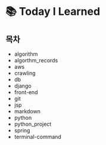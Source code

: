 # :books: Today I Learned

## 목차

- algorithm
- algorthm_records
- aws
- crawling
- db
- django
- front-end
- git
- jsp
- markdown
- python
- python_project
- spring
- terminal-command













